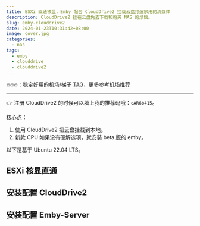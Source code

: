 ```yaml
---
title: ESXi 直通核显，Emby 配合 CloudDrive2 挂载云盘打造家用的流媒体
description: CloudDrive2 挂在云盘免去下载和购买 NAS 的烦恼。
slug: emby-clouddrive2
date: 2024-01-23T10:31:42+08:00
image: cover.jpg
categories:
  - nas
tags:
  - emby
  - clouddrive
  - clouddrive2
---
```


🔥🔥🔥：稳定好用的机场/梯子 [TAG](https://tagss03.pro/#/auth/2neqgxFl)，更多参考[机场推荐](https://alecthw.github.io/p/2023/11/airport-recommend/)

---

👉 注册 CloudDrive2 的时候可以填上我的推荐码哦：`cAR6b415`。

核心点：

1. 使用 CloudDrive2 把云盘挂载到本地。
2. 新款 CPU 如果没有硬解选项，就安装 beta 版的 emby。

以下是基于 Ubuntu 22.04 LTS。

## ESXi 核显直通

## 安装配置 CloudDrive2

## 安装配置 Emby-Server
